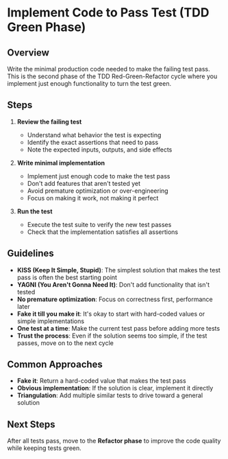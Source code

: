 # Implement Code to Pass Test (TDD Green Phase)

## Overview

Write the minimal production code needed to make the failing test pass. This is the second phase of the TDD Red-Green-Refactor cycle where you implement just enough functionality to turn the test green.

## Steps

1. **Review the failing test**
   - Understand what behavior the test is expecting
   - Identify the exact assertions that need to pass
   - Note the expected inputs, outputs, and side effects

2. **Write minimal implementation**
   - Implement just enough code to make the test pass
   - Don't add features that aren't tested yet
   - Avoid premature optimization or over-engineering
   - Focus on making it work, not making it perfect

3. **Run the test**
   - Execute the test suite to verify the new test passes
   - Check that the implementation satisfies all assertions

## Guidelines

- **KISS (Keep It Simple, Stupid)**: The simplest solution that makes the test pass is often the best starting point
- **YAGNI (You Aren't Gonna Need It)**: Don't add functionality that isn't tested
- **No premature optimization**: Focus on correctness first, performance later
- **Fake it till you make it**: It's okay to start with hard-coded values or simple implementations
- **One test at a time**: Make the current test pass before adding more tests
- **Trust the process**: Even if the solution seems too simple, if the test passes, move on to the next cycle

## Common Approaches

- **Fake it**: Return a hard-coded value that makes the test pass
- **Obvious implementation**: If the solution is clear, implement it directly
- **Triangulation**: Add multiple similar tests to drive toward a general solution

## Next Steps

After all tests pass, move to the **Refactor phase** to improve the code quality while keeping tests green.
